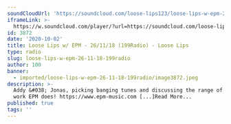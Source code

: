 ```yaml
---
soundCloudUrl: 'https://soundcloud.com/loose-lips123/loose-lips-w-epm-261118-199radio'
iframeLink: >-
  https://w.soundcloud.com/player/?url=https://soundcloud.com/loose-lips123/loose-lips-w-epm-261118-199radio&color=00aabb&auto_play=false&hide_related=false&show_comments=true&show_user=true&show_reposts=false
id: 3872
date: '2020-10-02'
title: Loose Lips w/ EPM - 26/11/18 (199Radio) - Loose Lips
type: radio
slug: loose-lips-w-epm-26-11-18-199radio
author: 100
banner:
  - imported/loose-lips-w-epm-26-11-18-199radio/image3872.jpeg
description: >-
  Addy &#038; Jonas, picking banging tunes and discussing the range of amazing
  work EPM does! https://www.epm-music.com [...]Read More...
published: true
tags: ''
---
```

